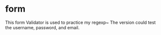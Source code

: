 form
====
This form Validator is used to practice my regexp~
The version could test the username, password, and email.
